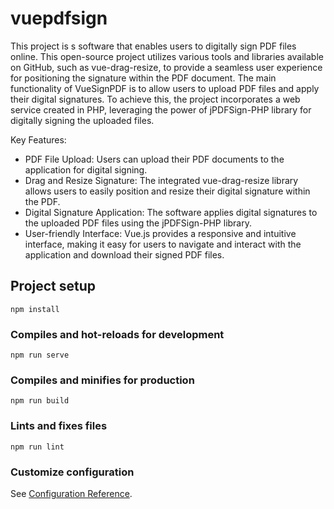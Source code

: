 # vuepdfsign

This project is s software that enables users to digitally sign PDF files online. This open-source project utilizes various tools and libraries available on GitHub, such as vue-drag-resize, to provide a seamless user experience for positioning the signature within the PDF document.
The main functionality of VueSignPDF is to allow users to upload PDF files and apply their digital signatures. To achieve this, the project incorporates a web service created in PHP, leveraging the power of jPDFSign-PHP library for digitally signing the uploaded files.

Key Features:

- PDF File Upload: Users can upload their PDF documents to the application for digital signing.
- Drag and Resize Signature: The integrated vue-drag-resize library allows users to easily position and resize their digital signature within the PDF.
- Digital Signature Application: The software applies digital signatures to the uploaded PDF files using the jPDFSign-PHP library.
- User-friendly Interface: Vue.js provides a responsive and intuitive interface, making it easy for users to navigate and interact with the application and download their signed PDF files.
    
## Project setup
```
npm install
```

### Compiles and hot-reloads for development
```
npm run serve
```

### Compiles and minifies for production
```
npm run build
```

### Lints and fixes files
```
npm run lint
```

### Customize configuration
See [Configuration Reference](https://cli.vuejs.org/config/).
